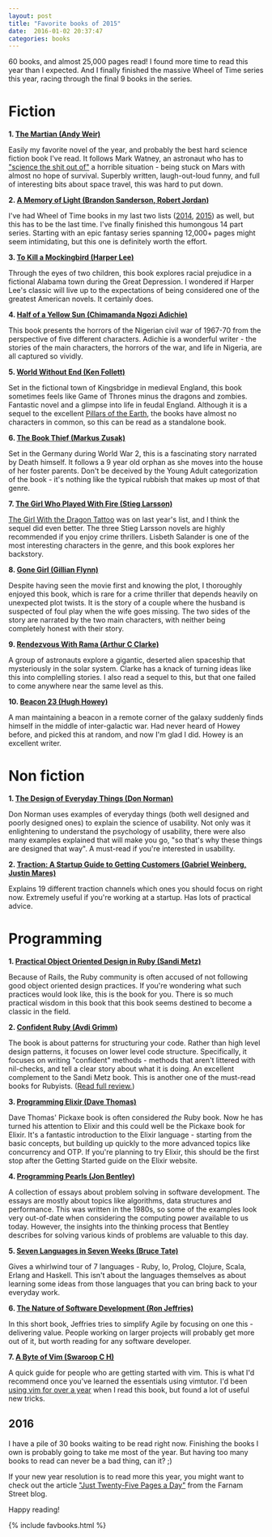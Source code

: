 ```yaml
---
layout: post
title: "Favorite books of 2015"
date:  2016-01-02 20:37:47
categories: books
---
```


60 books, and almost 25,000 pages read!
I found more time to read this year than I expected.
And I finally finished the massive Wheel of Time series this year,
racing through the final 9 books in the series.

# Fiction

**1. [The Martian (Andy Weir)](http://amzn.to/1RTJ6wr)**

Easily my favorite novel of the year,
and probably the best hard science fiction book I've read.
It follows Mark Watney, an astronaut who has to
["science the shit out of"](https://twitter.com/neiltyson/status/610997574808395777)
a horrible situation - being stuck on Mars with almost no hope of survival.
Superbly written, laugh-out-loud funny,
and full of interesting bits about space travel, this was hard to put down.

**2. [A Memory of Light (Brandon Sanderson, Robert Jordan)](http://amzn.to/1OIE2gp)**

I've had Wheel of Time books in my last two lists
([2014](/posts/favorite-books-2014/),
[2015](/posts/favorite-books-2015/))
as well, but this has to be the last time.
I've finally finished this humongous 14 part series.
Starting with an epic fantasy series spanning 12,000+ pages
might seem intimidating, but this one is definitely worth the effort.

**3. [To Kill a Mockingbird (Harper Lee)](http://amzn.to/1WQO3wp)**

Through the eyes of two children,
this book explores racial prejudice in a fictional Alabama town
during the Great Depression.
I wondered if Harper Lee's classic will live up to the expectations
of being considered one of the greatest American novels.
It certainly does.

**4. [Half of a Yellow Sun (Chimamanda Ngozi Adichie)](http://amzn.to/1RTMZkS)**

This book presents the horrors of the Nigerian civil war of 1967-70
from the perspective of five different characters.
Adichie is a wonderful writer -
the stories of the main characters, the horrors of the war, and life in Nigeria,
are all captured so vividly.

**5. [World Without End (Ken Follett)](http://amzn.to/1WQO5EI)**

Set in the fictional town of Kingsbridge in medieval England,
this book sometimes feels like Game of Thrones minus the dragons and zombies.
Fantastic novel and a glimpse into life in feudal England.
Although it is a sequel to the excellent
[Pillars of the Earth](http://amzn.to/1kwoCyv),
the books have almost no characters in common,
so this can be read as a standalone book.

**6. [The Book Thief (Markus Zusak)](http://amzn.to/1OIEqeO)**

Set in the Germany during World War 2,
this is a fascinating story narrated by Death himself.
It follows a 9 year old orphan
as she moves into the house of her foster parents.
Don't be deceived by the Young Adult categorization of the book -
it's nothing like the typical rubbish that makes up most of that genre.

**7. [The Girl Who Played With Fire (Stieg Larsson)](http://amzn.to/1RTN1sX)**

[The Girl With the Dragon Tattoo](http://amzn.to/1kwp0Nk)
was on last year's list, and I think the sequel did even better.
The three Stieg Larsson novels are highly recommended
if you enjoy crime thrillers.
Lisbeth Salander is one of the most interesting characters in the genre,
and this book explores her backstory.

**8. [Gone Girl (Gillian Flynn)](http://amzn.to/1kwpxyL)**

Despite having seen the movie first and knowing the plot,
I thoroughly enjoyed this book,
which is rare for a crime thriller
that depends heavily on unexpected plot twists.
It is the story of a couple where
the husband is suspected of foul play when the wife goes missing.
The two sides of the story are narrated by the two main characters,
with neither being completely honest with their story.

**9. [Rendezvous With Rama (Arthur C Clarke)](http://amzn.to/1NQ0MK1)**

A group of astronauts explore a gigantic, deserted alien spaceship
that mysteriously in the solar system.
Clarke has a knack of turning ideas like this into complelling stories.
I also read a sequel to this,
but that one failed to come anywhere near the same level as this.

**10. [Beacon 23 (Hugh Howey)](http://amzn.to/1NQ1CGK)**

A man maintaining a beacon in a remote corner of the galaxy
suddenly finds himself in the middle of inter-galactic war.
Had never heard of Howey before, and picked this at random,
and now I'm glad I did.
Howey is an excellent writer.

# Non fiction

**1. [The Design of Everyday Things (Don Norman)](http://amzn.to/1WQOGpK)**

Don Norman uses examples of everyday things
(both well designed and poorly designed ones)
to explain the science of usability.
Not only was it enlightening to understand the psychology of usability,
there were also many examples explained that will make you go,
"so that's why these things are designed that way".
A must-read if you're interested in usability.

**2. [Traction: A Startup Guide to Getting Customers (Gabriel Weinberg, Justin Mares)](http://amzn.to/1WQOJCb)**

Explains 19 different traction channels which ones you should focus on right now.
Extremely useful if you're working at a startup.
Has lots of practical advice.

# Programming

**1. [Practical Object Oriented Design in Ruby (Sandi Metz)](http://amzn.to/1mWME7A)**

Because of Rails, the Ruby community is often accused of
not following good object oriented design practices.
If you're wondering what such practices would look like,
this is the book for you.
There is so much practical wisdom in this book
that this book seems destined to become a classic in the field.

**2. [Confident Ruby (Avdi Grimm)](http://amzn.to/1mcUut7)**

The book is about patterns for structuring your code.
Rather than high level design patterns,
it focuses on lower level code structure.
Specifically, it focuses on writing "confident" methods -
methods that aren't littered with nil-checks,
and tell a clear story about what it is doing.
An excellent complement to the Sandi Metz book.
This is another one of the must-read books for Rubyists.
([Read full review.](/posts/confident-ruby/))

**3. [Programming Elixir (Dave Thomas)](http://amzn.to/1mWMHjE)**

Dave Thomas' Pickaxe book is often considered _the_ Ruby book.
Now he has turned his attention to Elixir
and this could well be the Pickaxe book for Elixir.
It's a fantastic introduction to the Elixir language -
starting from the basic concepts, but building up quickly
to the more advanced topics like concurrency and OTP.
If you're planning to try Elixir,
this should be the first stop
after the Getting Started guide on the Elixir website.

**4. [Programming Pearls (Jon Bentley)](http://amzn.to/1YXikWi)**

A collection of essays about problem solving in software development.
The essays are mostly about topics like
algorithms, data structures and performance.
This was written in the 1980s, so some of the examples look very out-of-date
when considering the computing power available to us today.
However, the insights into the thinking process that Bentley describes
for solving various kinds of problems are valuable to this day.

**5. [Seven Languages in Seven Weeks (Bruce Tate)](http://amzn.to/1mWMOM9)**

Gives a whirlwind tour of 7 languages -
Ruby, Io, Prolog, Clojure, Scala, Erlang and Haskell.
This isn't about the languages themselves
as about learning some ideas from those languages
that you can bring back to your everyday work.

**6. [The Nature of Software Development (Ron Jeffries)](http://amzn.to/1YXizka)**

In this short book, Jeffries tries to simplify Agile
by focusing on one this - delivering value.
People working on larger projects will probably get more out of it,
but worth reading for any software developer.

**7. [A Byte of Vim (Swaroop C H)](http://www.swaroopch.com/notes/vim/)**

A quick guide for people who are getting started with vim.
This is what I'd recommend once you've learned the essentials using vimtutor.
I'd been
[using vim for over a year](/posts/one-year-with-vim/)
when I read this book, but found a lot of useful new tricks.

## 2016

I have a pile of 30 books waiting to be read right now.
Finishing the books I own is probably going to take me most of the year.
But having too many books to read can never be a bad thing, can it? ;)

If your new year resolution is to read more this year,
you might want to check out the article
["Just Twenty-Five Pages a Day"](https://www.farnamstreetblog.com/2015/12/twenty-five-pages-a-day/)
from the Farnam Street blog.

Happy reading!

{% include favbooks.html %}
